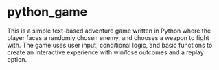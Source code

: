 # python_game
This is a simple text-based adventure game written in Python where the player faces a randomly chosen enemy, and chooses a weapon to fight with. The game uses user input, conditional logic, and basic functions to create an interactive experience with win/lose outcomes and a replay option. 
